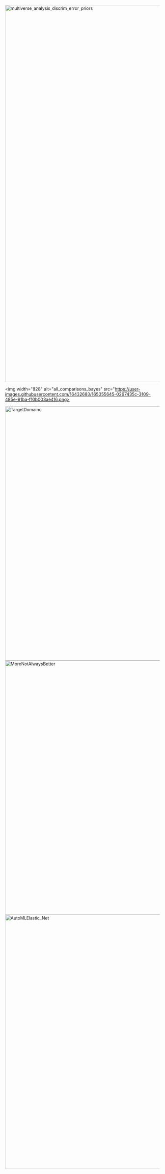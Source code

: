 <img width="1228" alt="multiverse_analysis_discrim_error_priors" src="https://user-images.githubusercontent.com/16432683/165355476-d6d3dd97-003b-48f8-9305-89371ba92ea5.png">
     
<img width="828" alt="all_comparisons_bayes" src="https://user-images.githubusercontent.com/16432683/165355645-0267435c-3109-485e-91ba-f10b003ae416.png>
                                          
<img width="828" alt="TargetDomainc" src="https://user-images.githubusercontent.com/16432683/165351251-bb57398b-0362-4b1a-a4e4-5a94125cd702.png">
                                                                                                                                                
<img width="828" alt="MoreNotAlwaysBetter" src="https://user-images.githubusercontent.com/16432683/165352760-e0f0e026-349d-4d0d-ae53-4b717587052a.png">
                                                                                                                                                      
<img width="828" alt="AutoMLElastic_Net" src="https://user-images.githubusercontent.com/16432683/165354692-e728ccf7-de45-4f89-b48d-98f61cf87fa6.png">
